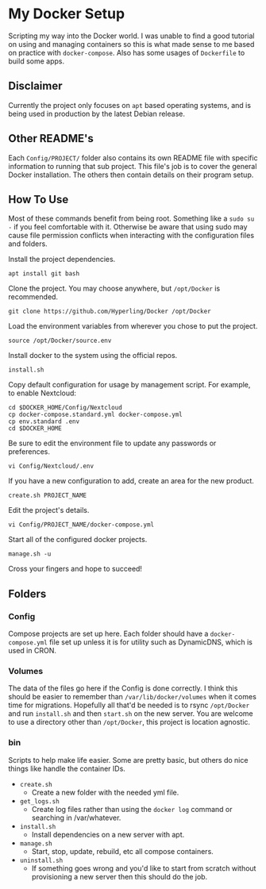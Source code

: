 # My Docker Setup
Scripting my way into the Docker world. I was unable to find a good tutorial on
using and managing containers so this is what made sense to me based on practice
with `docker-compose`. Also has some usages of `Dockerfile` to build some apps.

## Disclaimer
Currently the project only focuses on `apt` based operating systems, and is
being used in production by the latest Debian release.

## Other README's
Each `Config/PROJECT/` folder also contains its own README file with specific
information to running that sub project. This file's job is to cover the general
Docker installation. The others then contain details on their program setup.

## How To Use
Most of these commands benefit from being root. Something like a `sudo su -` if
you feel comfortable with it. Otherwise be aware that using sudo may cause file
permission conflicts when interacting with the configuration files and folders.

Install the project dependencies.
```
apt install git bash
```

Clone the project. You may choose anywhere, but `/opt/Docker` is recommended.
```
git clone https://github.com/Hyperling/Docker /opt/Docker
```

Load the environment variables from wherever you chose to put the project.
```
source /opt/Docker/source.env
```

Install docker to the system using the official repos.
```
install.sh
```

Copy default configuration for usage by management script.
For example, to enable Nextcloud:
```
cd $DOCKER_HOME/Config/Nextcloud
cp docker-compose.standard.yml docker-compose.yml
cp env.standard .env
cd $DOCKER_HOME
```

Be sure to edit the environment file to update any passwords or preferences.
```
vi Config/Nextcloud/.env
```

If you have a new configuration to add, create an area for the new product.
```
create.sh PROJECT_NAME
```

Edit the project's details.
```
vi Config/PROJECT_NAME/docker-compose.yml
```

Start all of the configured docker projects.
```
manage.sh -u
```

Cross your fingers and hope to succeed!

## Folders

### Config
Compose projects are set up here. Each folder should have a `docker-compose.yml`
file set up unless it is for utility such as DynamicDNS, which is used in CRON.

### Volumes
The data of the files go here if the Config is done correctly. I think this
should be easier to remember than `/var/lib/docker/volumes` when it comes time
for migrations. Hopefully all that'd be needed is to rsync `/opt/Docker` and run
`install.sh` and then `start.sh` on the new server. You are welcome to use a
directory other than `/opt/Docker`, this project is location agnostic.

### bin
Scripts to help make life easier. Some are pretty basic, but others do nice
things like handle the container IDs.
- `create.sh`
    - Create a new folder with the needed yml file.
- `get_logs.sh`
    - Create log files rather than using the `docker log` command or
    searching in /var/whatever.
- `install.sh`
    - Install dependencies on a new server with apt.
- `manage.sh`
    - Start, stop, update, rebuild, etc all compose containers.
- `uninstall.sh`
    - If something goes wrong and you'd like to start from scratch without
      provisioning a new server then this should do the job.

